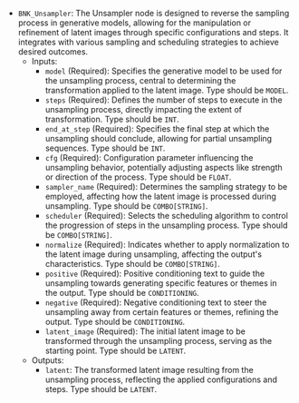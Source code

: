 - `BNK_Unsampler`: The Unsampler node is designed to reverse the sampling process in generative models, allowing for the manipulation or refinement of latent images through specific configurations and steps. It integrates with various sampling and scheduling strategies to achieve desired outcomes.
    - Inputs:
        - `model` (Required): Specifies the generative model to be used for the unsampling process, central to determining the transformation applied to the latent image. Type should be `MODEL`.
        - `steps` (Required): Defines the number of steps to execute in the unsampling process, directly impacting the extent of transformation. Type should be `INT`.
        - `end_at_step` (Required): Specifies the final step at which the unsampling should conclude, allowing for partial unsampling sequences. Type should be `INT`.
        - `cfg` (Required): Configuration parameter influencing the unsampling behavior, potentially adjusting aspects like strength or direction of the process. Type should be `FLOAT`.
        - `sampler_name` (Required): Determines the sampling strategy to be employed, affecting how the latent image is processed during unsampling. Type should be `COMBO[STRING]`.
        - `scheduler` (Required): Selects the scheduling algorithm to control the progression of steps in the unsampling process. Type should be `COMBO[STRING]`.
        - `normalize` (Required): Indicates whether to apply normalization to the latent image during unsampling, affecting the output's characteristics. Type should be `COMBO[STRING]`.
        - `positive` (Required): Positive conditioning text to guide the unsampling towards generating specific features or themes in the output. Type should be `CONDITIONING`.
        - `negative` (Required): Negative conditioning text to steer the unsampling away from certain features or themes, refining the output. Type should be `CONDITIONING`.
        - `latent_image` (Required): The initial latent image to be transformed through the unsampling process, serving as the starting point. Type should be `LATENT`.
    - Outputs:
        - `latent`: The transformed latent image resulting from the unsampling process, reflecting the applied configurations and steps. Type should be `LATENT`.
